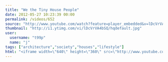 ```yaml
---
title: "We the Tiny House People"
date: 2012-05-27 10:23:39 00:00
permalink: /videos/652
source: "http://www.youtube.com/watch?feature=player_embedded&v=lDcVrVA4bSQ#!"
thumbnail: "http://i1.ytimg.com/vi/lDcVrVA4bSQ/hqdefault.jpg"
user:
  username: "t99p"
  name: "j"
tags: ["architecture","society","houses","lifestyle"]
html: "<iframe width=\"640\" height=\"360\" src=\"http://www.youtube.com/embed/lDcVrVA4bSQ?wmode=transparent&fs=1&feature=oembed\" frameborder=\"0\" allowfullscreen></iframe>"
---
```


